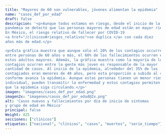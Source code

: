 ```yaml
---
title: "Mayores de 60 son vulnerables, jóvenes alimentan la epidemia"
name: "casos_def_por_edad"
draft: false
descripcion: '<p>Aunque todos estamos en riesgo, desde el inicio de la
pandemia se detectó que las personas mayores de edad están en mayor riesgo.
En México, el riesgo relativo de fallecer por COVID-19
<a href="/clinicos#riesgos_relativos">se duplica </a> con cada diez
años más de edad.</p>

<p>Esta gráfica muestra que aunque sólo el 20% de los contagios occurren
entre personas de 60 años o más, el 60% de los fallecimientos ocurren entre
estos adultos mayores. Además, la gráfica muestra como la mayoría de los
contagios ocurren entre la gente más joven es responsable de la mayor
cantidad de casos. Al inicio de la epidemia, alrededor del 35% de los
contagiados eran menores de 40 años, pero esta proporción a subido al 45%
conforme avanza la epidemia. Aunque estas personas tienen un menor riesgo
individual, pueden transmitir la enfermedad y estos contagios permiten
que la epidemia siga circulando.</p>'
imagen: "imagenes/casos_def_por_edad.png"
imagen2x: "imagenes/casos_def_por_edad@2x.png"
alt: 'Casos nuevos y fallecimientos por día de inicio de síntomas
y grupo de edad en México'
principal: false
Weight: 425
secciones: ["clínicos"]
etiquetas: ["nacional", "clínicos", "casos", "muertes", "serie_tiempo"]
---
```

